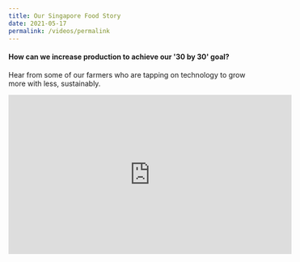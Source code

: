 ```yaml
---
title: Our Singapore Food Story
date: 2021-05-17
permalink: /videos/permalink
---
```


#### How can we increase production to achieve our '30 by 30' goal?

Hear from some of our farmers who are tapping on technology to grow more with less, sustainably. 

<iframe width="560" height="315" src="https://www.youtube.com/embed/mu_LPhLJLbc" title="YouTube video player" frameborder="0" allow="accelerometer; autoplay; clipboard-write; encrypted-media; gyroscope; picture-in-picture" allowfullscreen></iframe>